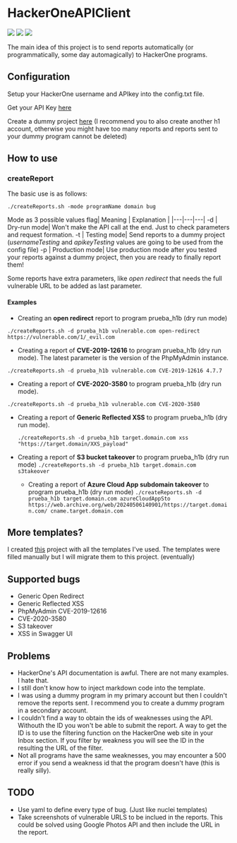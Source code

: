 # HackerOneAPIClient

<p align="left">
<a href=""> <img src="https://img.shields.io/static/v1?label=PR&message=Friendly&color=blue"></a>
<a href=""> <img src="https://img.shields.io/static/v1?label=No%20IKEA%20effect&message=in%20Here&color=red"></a>
<a href="https://twitter.com/philippedelteil"> <img src="https://img.shields.io/badge/Ask%20me-anything-1abc9c.svg"></a>
</p>


The main idea of this project is to send reports automatically (or programmatically, some day automagically) to HackerOne programs.  

## Configuration 

Setup your HackerOne username and APIkey into the config.txt file. 

Get your API Key [here](https://docs.hackerone.com/hackers/api-token.html)

Create a dummy project [here](https://hackerone.com/teams/new) (I recommend you to also create another h1 account, otherwise you might have too many reports and reports sent to your dummy program cannot be deleted) 

## How to use 

### createReport 

The basic use is as follows:

`./createReports.sh -mode programName domain bug`

Mode as 3 possible values
flag| Meaning  | Explanation |
|---|---|---|
-d | Dry-run mode| Won't make the API call at the end. Just to check parameters and request formation. 
-t | Testing mode| Send reports to a dummy project (*usernameTesting* and *apikeyTesting* values are going to be used from the config file) 
-p | Production mode| Use production mode after you tested your reports against a dummy project, then you are ready to finally report them! 

Some reports have extra parameters, like *open redirect* that needs the full vulnerable URL to be added as last parameter. 


#### Examples

- Creating an **open redirect** report to program prueba_h1b (dry run mode)

`./createReports.sh -d prueba_h1b vulnerable.com open-redirect https://vulnerable.com/1/_evil.com`

- Creating a report of **CVE-2019-12616** to program prueba_h1b (dry run mode). The latest parameter is the version of the PhpMyAdmin instance. 

`./createReports.sh -d prueba_h1b vulnerable.com CVE-2019-12616 4.7.7` 

- Creating a report of **CVE-2020-3580** to program prueba_h1b (dry run mode).

 `./createReports.sh -d prueba_h1b vulnerable.com CVE-2020-3580`
 
- Creating a report of **Generic Reflected XSS** to program prueba_h1b (dry run mode). 

  `./createReports.sh -d prueba_h1b target.domain.com xss "https://target.domain/XXS_payload"`
  
- Creating a report of **S3 bucket takeover** to program prueba_h1b (dry run mode)
  `./createReports.sh -d prueba_h1b target.domain.com s3takeover`

  - Creating a report of **Azure Cloud App subdomain takeover** to program prueba_h1b (dry run mode)
  `./createReports.sh -d prueba_h1b target.domain.com azureCloudAppSto https://web.archive.org/web/20240506140901/https://target.domain.com/ cname.target.domain.com`

## More templates? 
I created [this](https://github.com/pdelteil/bugBountyTemplates) project with all the templates I've used. The templates were filled manually but I will migrate them to this project. (eventually) 


## Supported bugs  

- Generic Open Redirect 
- Generic Reflected XSS
- PhpMyAdmin CVE-2019-12616
- CVE-2020-3580
- S3 takeover
- XSS in Swagger UI

## Problems 

- HackerOne's API documentation is awful. There are not many examples. I hate that. 
- I still don't know how to inject markdown code into the template. 
- I was using a dummy program in my primary account but then I couldn't remove the reports sent. I recommend you to create a dummy program in a secondary account. 
- I couldn't find a way to obtain the ids of weaknesses using the API. Withouth the ID you won't be able to submit the report. A way to get the ID is to use the filtering function on the HackerOne web site in your Inbox section. If you filter by weakness you will see the ID in the resulting the URL of the filter.
- Not all programs have the same weaknesses, you may encounter a 500 error if you send a weakness id that the program doesn't have (this is really silly).

## TODO
- Use yaml to define every type of bug. (Just like nuclei templates) 
- Take screenshots of vulnerable URLS to be inclued in the reports. This could be solved using Google Photos API and then include the URL in the report.
